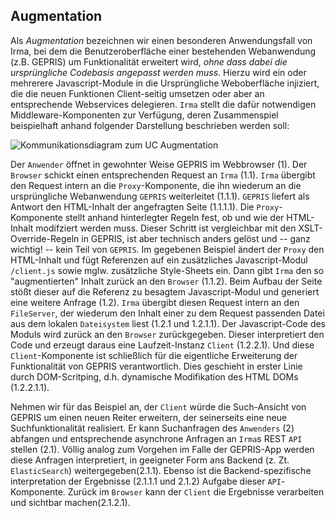 ## Augmentation

Als *Augmentation* bezeichnen wir einen besonderen Anwendungsfall von Irma, bei
dem die Benutzeroberfläche einer bestehenden Webanwendung (z.B. GEPRIS) um
Funktionalität erweitert wird, *ohne dass dabei die ursprüngliche Codebasis
angepasst werden muss*. Hierzu wird ein oder mehrerere Javascript-Module in
die Ursprüngliche Weboberfläche injiziert, die die neuen Funktionen Client-seitig
umsetzen oder aber an entsprechende Webservices delegieren. `Irma` stellt die
dafür notwendigen Middleware-Komponenten zur Verfügung, deren Zusammenspiel beispielhaft
anhand folgender Darstellung beschrieben werden soll:

![Kommunikationsdiagram zum UC Augmentation](skizze.svg)

Der `Anwender` öffnet in gewohnter Weise GEPRIS im Webbrowser (1).  Der
`Browser` schickt einen entsprechenden Request an `Irma` (1.1).  `Irma`
übergibt den Request intern an die `Proxy`-Komponente, die ihn wiederum an die
ursprüngliche Webanwendung `GEPRIS` weiterleitet (1.1.1).  `GEPRIS` liefert als
Antwort den HTML-Inhalt der angefragten Seite (1.1.1.1).  Die
`Proxy`-Komponente stellt anhand hinterlegter Regeln fest, ob und wie der
HTML-Inhalt modifziert werden muss. Dieser Schritt ist vergleichbar mit den
XSLT-Override-Regeln in GEPRIS, ist aber technisch anders gelöst und -- ganz
wichtig! -- kein Teil von `GEPRIS`.  Im gegebenen Beispiel ändert der `Proxy`
den HTML-Inhalt und fügt Referenzen auf ein zusätzliches Javascript-Modul
`/client.js` sowie mglw. zusätzliche Style-Sheets ein. Dann gibt `Irma` den so
"augmentierten" Inhalt zurück an den `Browser` (1.1.2).  Beim Aufbau der Seite
stößt dieser auf die Referenz zu besagtem Javascript-Modul und generiert eine
weitere Anfrage (1.2). `Irma` übergibt diesen Request intern an den
`FileServer`, der wiederum den Inhalt einer zu dem Request passenden Datei aus
dem lokalen `Dateisystem` liest (1.2.1 und 1.2.1.1). Der Javascript-Code des
Moduls wird zurück an den `Browser` zurückgegeben. Dieser interpretiert den
Code und erzeugt daraus eine Laufzeit-Instanz `Client` (1.2.2.1).  Und diese
`Client`-Komponente ist schließlich für die eigentliche Erweiterung der
Funktionalität von GEPRIS verantwortlich.  Dies geschieht in erster Linie durch
DOM-Scritping, d.h. dynamische Modifikation des HTML DOMs (1.2.2.1.1).

Nehmen wir für das Beispiel an, der `Client` würde die Such-Ansicht von GEPRIS
um einen neuen Reiter erweitern, der seinerseits eine neue Suchfunktionalität realisiert.
Er kann Suchanfragen des `Anwenders` (2) abfangen und entsprechende asynchrone
Anfragen an `Irma`s REST `API` stellen (2.1). Völlig analog zum Vorgehen im
Falle der GEPRIS-App werden diese Anfragen interpretiert, in geeigneter Form
ans Backend (z. Zt. `ElasticSearch`) weitergegeben(2.1.1). Ebenso ist die
Backend-spezifische interpretation der Ergebnisse (2.1.1.1 und 2.1.2) Aufgabe
dieser `API`-Komponente.  Zurück im `Browser` kann der `Client` die Ergebnisse verarbeiten
und sichtbar machen(2.1.2.1).


